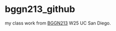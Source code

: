 # bggn213_github
my class work from [BGGN213](https://bioboot.github.io/bggn213_W25/) W25 UC San Diego.
